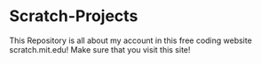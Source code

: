 # Scratch-Projects
This Repository is all about my account in this free coding website scratch.mit.edu!
Make sure that you visit this site!
